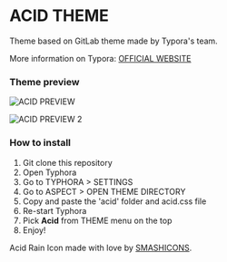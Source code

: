 # ACID THEME

Theme based on GitLab theme made by Typora's team.

More information on Typora: [OFFICIAL WEBSITE][2]

### Theme preview 

![ACID PREVIEW](https://i.ibb.co/Df6bh24/acid-light1.png) 

![ACID PREVIEW 2](https://i.ibb.co/c26cJRw/acid-light2.png) 



### How to install

1. Git clone this repository
2. Open Typhora
3. Go to TYPHORA > SETTINGS
4. Go to ASPECT > OPEN THEME DIRECTORY
5. Copy and paste the 'acid' folder and acid.css file
6. Re-start Typhora
7. Pick **Acid** from THEME menu on the top
8. Enjoy! 

Acid Rain Icon made with love by [SMASHICONS][1]. 



[1]:https://www.flaticon.com/authors/smashicons
[2]:https://typora.io